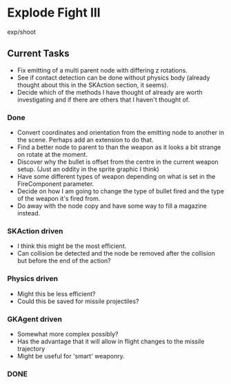 # Explode Fight III
exp/shoot

## Current Tasks
- Fix emitting of a multi parent node with differing z rotations.
- See if contact detection can be done without physics body (already thought about this in the SKAction section, it seems).
- Decide which of the methods I have thought of already are worth investigating and if there are others that I haven't thought of.

### Done
- Convert coordinates and orientation from the emitting node to another in the scene. Perhaps add an extension to do that.
- Find a better node to parent to than the weapon as it looks a bit strange on rotate at the moment.
- Discover why the bullet is offset from the centre in the current weapon setup. (Just an oddity in the sprite graphic I think)
- Have some different types of weapon depending on what is set in the FireComponent parameter.
- Decide on how I am going to change the type of bullet fired and the type of the weapon it's fired from.
- Do away with the node copy and have some way to fill a magazine instead.

### SKAction driven
- I think this might be the most efficient.
- Can collision be detected and the node be removed after the collision but before the end of the action?

### Physics driven
- Might this be less efficient?
- Could this be saved for missile projectiles?

### GKAgent driven
- Somewhat more complex possibly?
- Has the advantage that it will allow in flight changes to the missile trajectory
- Might be useful for 'smart' weaponry.

### DONE
